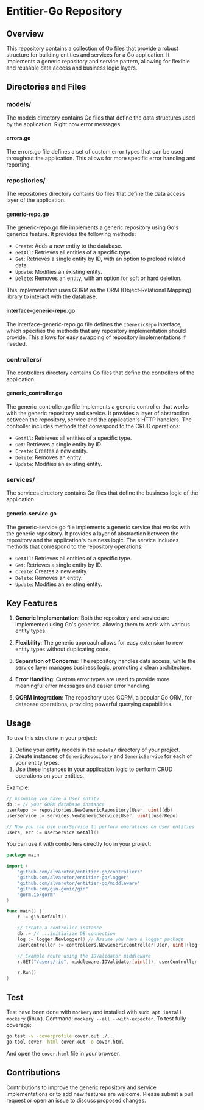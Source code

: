# Entitier-Go Repository

## Overview

This repository contains a collection of Go files that provide a robust structure for building entities and services for a Go application. It implements a generic repository and service pattern, allowing for flexible and reusable data access and business logic layers.

## Directories and Files

### models/

The models directory contains Go files that define the data structures used by the application. Right now error messages.

#### errors.go

The errors.go file defines a set of custom error types that can be used throughout the application. This allows for more specific error handling and reporting.

### repositories/

The repositories directory contains Go files that define the data access layer of the application.

#### generic-repo.go

The generic-repo.go file implements a generic repository using Go's generics feature. It provides the following methods:

- `Create`: Adds a new entity to the database.
- `GetAll`: Retrieves all entities of a specific type.
- `Get`: Retrieves a single entity by ID, with an option to preload related data.
- `Update`: Modifies an existing entity.
- `Delete`: Removes an entity, with an option for soft or hard deletion.

This implementation uses GORM as the ORM (Object-Relational Mapping) library to interact with the database.

#### interface-generic-repo.go

The interface-generic-repo.go file defines the `IGenericRepo` interface, which specifies the methods that any repository implementation should provide. This allows for easy swapping of repository implementations if needed.

### controllers/

The controllers directory contains Go files that define the controllers of the application.

#### generic_controller.go

The generic_controller.go file implements a generic controller that works with the generic repository and service. It provides a layer of abstraction between the repository, service and the application's HTTP handlers. The controller includes methods that correspond to the CRUD operations:

- `GetAll`: Retrieves all entities of a specific type.
- `Get`: Retrieves a single entity by ID.
- `Create`: Creates a new entity.
- `Delete`: Removes an entity.
- `Update`: Modifies an existing entity.

### services/

The services directory contains Go files that define the business logic of the application.

#### generic-service.go

The generic-service.go file implements a generic service that works with the generic repository. It provides a layer of abstraction between the repository and the application's business logic. The service includes methods that correspond to the repository operations:

- `GetAll`: Retrieves all entities of a specific type.
- `Get`: Retrieves a single entity by ID.
- `Create`: Creates a new entity.
- `Delete`: Removes an entity.
- `Update`: Modifies an existing entity.

## Key Features

1. **Generic Implementation**: Both the repository and service are implemented using Go's generics, allowing them to work with various entity types.

2. **Flexibility**: The generic approach allows for easy extension to new entity types without duplicating code.

3. **Separation of Concerns**: The repository handles data access, while the service layer manages business logic, promoting a clean architecture.

4. **Error Handling**: Custom error types are used to provide more meaningful error messages and easier error handling.

5. **GORM Integration**: The repository uses GORM, a popular Go ORM, for database operations, providing powerful querying capabilities.

## Usage

To use this structure in your project:

1. Define your entity models in the `models/` directory of your project.
2. Create instances of `GenericRepository` and `GenericService` for each of your entity types.
3. Use these instances in your application logic to perform CRUD operations on your entities.

Example:

```go
// Assuming you have a User entity
db := // your GORM database instance
userRepo := repositories.NewGenericRepository[User, uint](db)
userService := services.NewGenericService[User, uint](userRepo)

// Now you can use userService to perform operations on User entities
users, err := userService.GetAll()
```

You can use it with controllers directly too in your project:

```go
package main

import (
    "github.com/alvarotor/entitier-go/controllers"
    "github.com/alvarotor/entitier-go/logger"
    "github.com/alvarotor/entitier-go/middleware"
    "github.com/gin-gonic/gin"
    "gorm.io/gorm"
)

func main() {
    r := gin.Default()

    // Create a controller instance
    db := // ...initialize DB connection
    log := logger.NewLogger() // Assume you have a logger package
    userController := controllers.NewGenericController[User, uint](log, db)

    // Example route using the IDValidator middleware
    r.GET("/users/:id", middleware.IDValidator[uint](), userController.Get)

    r.Run()
}
```

## Test

Test have been done with `mockery` and installed with `sudo apt install mockery` (linux). Command: `mockery --all --with-expecter`.
To test fully coverage:

```sh
go test -v -coverprofile cover.out ./...
go tool cover -html cover.out -o cover.html
```

And open the `cover.html` file in your browser.

## Contributions

Contributions to improve the generic repository and service implementations or to add new features are welcome. Please submit a pull request or open an issue to discuss proposed changes.
